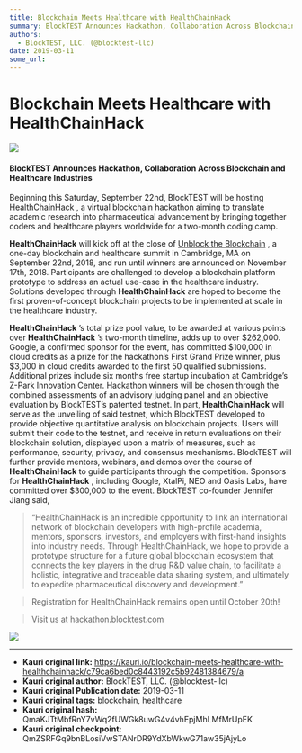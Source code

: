 ```yaml
---
title: Blockchain Meets Healthcare with HealthChainHack
summary: BlockTEST Announces Hackathon, Collaboration Across Blockchain and Healthcare Industries Beginning this Saturday, September 22nd, BlockTEST will be hosting HealthChainHack , a virtual blockchain hackathon aiming to translate academic research into pharmaceutical advancement by bringing together coders and healthcare players worldwide for a two-month coding camp. HealthChainHack will kick off at the close of Unblock the Blockchain , a one-day blockchain and healthcare summit in Cambridge, MA on S
authors:
  - BlockTEST, LLC. (@blocktest-llc)
date: 2019-03-11
some_url: 
---
```


# Blockchain Meets Healthcare with HealthChainHack



![](https://ipfs.infura.io/ipfs/QmTau6j3o1nPQyKbTmMgpzpMsNzLEmKwUbdMPXkoTNEFwD)


#### BlockTEST Announces Hackathon, Collaboration Across Blockchain and Healthcare Industries
Beginning this Saturday, September 22nd, BlockTEST will be hosting 
[HealthChainHack](http://hackathon.blocktest.com/)
 , a virtual blockchain hackathon aiming to translate academic research into pharmaceutical advancement by bringing together coders and healthcare players worldwide for a two-month coding camp.
 
**HealthChainHack**
 will kick off at the close of 
[Unblock the Blockchain](https://www.zpark.space/healthcareblockchainsummit)
 , a one-day blockchain and healthcare summit in Cambridge, MA on September 22nd, 2018, and run until winners are announced on November 17th, 2018. Participants are challenged to develop a blockchain platform prototype to address an actual use-case in the healthcare industry. Solutions developed through 
**HealthChainHack**
 are hoped to become the first proven-of-concept blockchain projects to be implemented at scale in the healthcare industry.
 
**HealthChainHack**
 ’s total prize pool value, to be awarded at various points over 
**HealthChainHack**
 ’s two-month timeline, adds up to over $262,000. Google, a confirmed sponsor for the event, has committed $100,000 in cloud credits as a prize for the hackathon’s First Grand Prize winner, plus $3,000 in cloud credits awarded to the first 50 qualified submissions. Additional prizes include six months free startup incubation at Cambridge’s Z-Park Innovation Center. Hackathon winners will be chosen through the combined assessments of an advisory judging panel and an objective evaluation by BlockTEST’s patented testnet.
In part, 
**HealthChainHack**
 will serve as the unveiling of said testnet, which BlockTEST developed to provide objective quantitative analysis on blockchain projects. Users will submit their code to the testnet, and receive in return evaluations on their blockchain solution, displayed upon a matrix of measures, such as performance, security, privacy, and consensus mechanisms. BlockTEST will further provide mentors, webinars, and demos over the course of 
**HealthChainHack**
 to guide participants through the competition.
Sponsors for 
**HealthChainHack**
 , including Google, XtalPi, NEO and Oasis Labs, have committed over $300,000 to the event. BlockTEST co-founder Jennifer Jiang said,
> “HealthChainHack is an incredible opportunity to link an international network of blockchain developers with high-profile academia, mentors, sponsors, investors, and employers with first-hand insights into industry needs. Through HealthChainHack, we hope to provide a prototype structure for a future global blockchain ecosystem that connects the key players in the drug R&D value chain, to facilitate a holistic, integrative and traceable data sharing system, and ultimately to expedite pharmaceutical discovery and development.”

> Registration for HealthChainHack remains open until October 20th!

> Visit us at hackathon.blocktest.com


![](https://ipfs.infura.io/ipfs/Qmda9sez5feRDX9rBWJWCMYskw6eUW47Qzy9pyJc74YLfE)




---

- **Kauri original link:** https://kauri.io/blockchain-meets-healthcare-with-healthchainhack/c79ca6bed0c8443192c5b92481384679/a
- **Kauri original author:** BlockTEST, LLC. (@blocktest-llc)
- **Kauri original Publication date:** 2019-03-11
- **Kauri original tags:** blockchain, healthcare
- **Kauri original hash:** QmaKJTtMbfRnY7vWq2fUWGk8uwG4v4vhEpjMhLMfMrUpEK
- **Kauri original checkpoint:** QmZSRFGq9bnBLosiVwSTANrDR9YdXbWkwG71aw35jAjyLo



